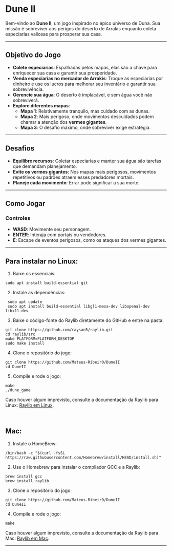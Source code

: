 # **Dune II**

Bem-vindo ao **Dune II**, um jogo inspirado no épico universo de Duna. Sua missão é sobreviver aos perigos do deserto de Arrakis enquanto coleta especiarias valiosas para prosperar sua casa.

---

## **Objetivo do Jogo**

- **Colete especiarias**: Espalhadas pelos mapas, elas são a chave para enriquecer sua casa e garantir sua prosperidade.
- **Venda especiarias no mercador de Arrakis**: Troque as especiarias por dinheiro e use os lucros para melhorar seu inventário e garantir sua sobrevivência.
- **Gerencie sua água**: O deserto é implacável, e sem água você não sobreviverá.
- **Explore diferentes mapas**:
  - **Mapa 1**: Relativamente tranquilo, mas cuidado com as dunas.
  - **Mapa 2**: Mais perigoso, onde movimentos descuidados podem chamar a atenção dos **vermes gigantes**.
  - **Mapa 3**: O desafio máximo, onde sobreviver exige estratégia.

---

## **Desafios**

- **Equilibre recursos**: Coletar especiarias e manter sua água são tarefas que demandam planejamento.
- **Evite os vermes gigantes**: Nos mapas mais perigosos, movimentos repetitivos ou padrões atraem esses predadores mortais.
- **Planeje cada movimento**: Errar pode significar a sua morte.

---

## **Como Jogar**

### **Controles**
- **WASD**: Movimente seu personagem.
- **ENTER**: Interaja com portais ou vendedores.
- **E**: Escape de eventos perigosos, como os ataques dos vermes gigantes.

---

## Para instalar no Linux:

1. Baixe os essenciais:
```
sudo apt install build-essential git
```

2.  Instale as dependências:
```
 sudo apt update
 sudo apt install build-essential libgl1-mesa-dev libopenal-dev libx11-dev
```

3.  Baixe o código-fonte do Raylib diretamente do GitHub e entre na pasta:
```
git clone https://github.com/raysan5/raylib.git
cd raylib/src
make PLATFORM=PLATFORM_DESKTOP
sudo make install
```

4.  Clone o repositório do jogo:
```
git clone https://github.com/Mateus-Ribeir0/DuneII
cd DuneII
```

5.  Compile e rode o jogo:
```
make
./dune_game
```
Caso houver algum imprevisto, consulte a documentação da Raylib para Linux: [Raylib em Linux](https://github.com/raysan5/raylib/wiki/Working-on-GNU-Linux).

<br>

## Mac:

1. Instale o HomeBrew:
```
/bin/bash -c "$(curl -fsSL https://raw.githubusercontent.com/Homebrew/install/HEAD/install.sh)"
```

2. Use o Homebrew para instalar o compilador GCC e a Raylib:
```
brew install gcc
brew install raylib
```

3. Clone o repositório do jogo:
```
git clone https://github.com/Mateus-Ribeir0/DuneII
cd DuneII
```

4. Compile e rode o jogo:
```
make
```

Caso houver algum imprevisto, consulte a documentação da Raylib para Mac: [Raylib em Mac](https://github.com/raysan5/raylib/wiki/Working-on-macOS).

---
